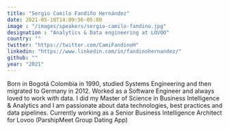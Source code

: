 ```yaml
---
title: "Sergio Camilo Fandiño Hernández"
date: 2021-05-18T14:09:56-05:00
image : "/images/speakers/sergio-camilo-fandino.jpg"
designation : "Analytics & Data engineering at LOVOO"
country: ""
twitter: "https://twitter.com/CamiFandinoH"
linkedin: "https://www.linkedin.com/in/fandinohernandez/"
github: ""
year: "2021"
---
```


Born in Bogotá Colombia in 1990, studied Systems Engineering and then migrated to Germany in 2012. Worked as a Software Engineer and always loved to work with data. I did my Master of Science in Business Intelligence & Analytics and I am passionate about data technologies, best practices and data pipelines. Currently working as a Senior Business Intelligence Architect for Lovoo (ParshipMeet Group Dating App)
